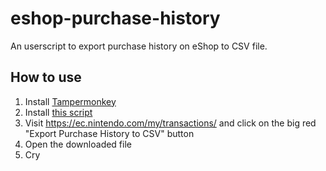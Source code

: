 # eshop-purchase-history

An userscript to export purchase history on eShop to CSV file.  

## How to use
1. Install [Tampermonkey](https://tampermonkey.net/)
2. Install [this script](https://raw.githubusercontent.com/redphx/eshop-purchase-history/master/eshop-purchase-history.user.js)
3. Visit https://ec.nintendo.com/my/transactions/ and click on the big red "Export Purchase History to CSV" button
4. Open the downloaded file
5. Cry
